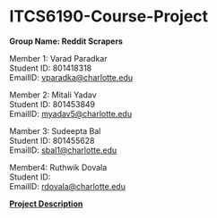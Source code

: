# ITCS6190-Course-Project

**Group Name: Reddit Scrapers**

Member 1: Varad Paradkar\
Student ID: 801418318\
EmailID: vparadka@charlotte.edu

Member 2: Mitali Yadav\
Student ID: 801453849\
EmailID: myadav5@charlotte.edu

Mamber 3: Sudeepta Bal\
Student ID: 801455628\
EmailID: sbal1@charlotte.edu

Member4: Ruthwik Dovala\
Student ID:\
EmailID: rdovala@charlotte.edu

<u>**Project Description**</u>
